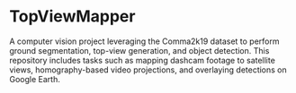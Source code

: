 # TopViewMapper
A computer vision project leveraging the Comma2k19 dataset to perform ground segmentation, top-view generation, and object detection. This repository includes tasks such as mapping dashcam footage to satellite views, homography-based video projections, and overlaying detections on Google Earth.
